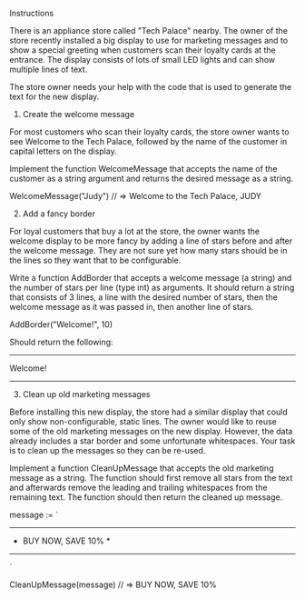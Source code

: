 Instructions

There is an appliance store called "Tech Palace" nearby. The owner of the store recently installed a big display to use for marketing messages and to show a special greeting when customers scan their loyalty cards at the entrance. The display consists of lots of small LED lights and can show multiple lines of text.

The store owner needs your help with the code that is used to generate the text for the new display.
1. Create the welcome message

For most customers who scan their loyalty cards, the store owner wants to see Welcome to the Tech Palace, followed by the name of the customer in capital letters on the display.

Implement the function WelcomeMessage that accepts the name of the customer as a string argument and returns the desired message as a string.

WelcomeMessage("Judy")
// => Welcome to the Tech Palace, JUDY

2. Add a fancy border

For loyal customers that buy a lot at the store, the owner wants the welcome display to be more fancy by adding a line of stars before and after the welcome message. They are not sure yet how many stars should be in the lines so they want that to be configurable.

Write a function AddBorder that accepts a welcome message (a string) and the number of stars per line (type int) as arguments. It should return a string that consists of 3 lines, a line with the desired number of stars, then the welcome message as it was passed in, then another line of stars.

AddBorder("Welcome!", 10)

Should return the following:

**********
Welcome!
**********

3. Clean up old marketing messages

Before installing this new display, the store had a similar display that could only show non-configurable, static lines. The owner would like to reuse some of the old marketing messages on the new display. However, the data already includes a star border and some unfortunate whitespaces. Your task is to clean up the messages so they can be re-used.

Implement a function CleanUpMessage that accepts the old marketing message as a string. The function should first remove all stars from the text and afterwards remove the leading and trailing whitespaces from the remaining text. The function should then return the cleaned up message.

message := `
**************************
*    BUY NOW, SAVE 10%   *
**************************
`

CleanUpMessage(message)
// => BUY NOW, SAVE 10%
